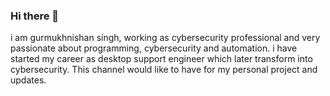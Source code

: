 ### Hi there 👋
i am gurmukhnishan singh, working as cybersecurity professional and very passionate about programming, cybersecurity and automation. i have started my career as desktop support engineer which later transform into cybersecurity. This channel would like to have for my personal project and updates.
